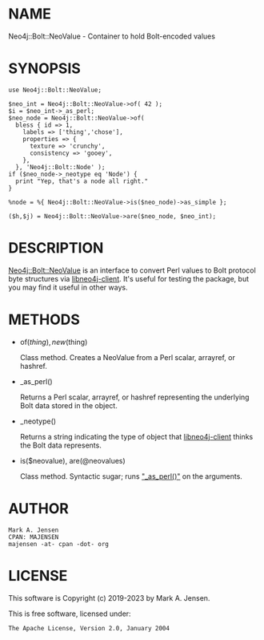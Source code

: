 # NAME

Neo4j::Bolt::NeoValue - Container to hold Bolt-encoded values

# SYNOPSIS

    use Neo4j::Bolt::NeoValue;
    
    $neo_int = Neo4j::Bolt::NeoValue->of( 42 );
    $i = $neo_int->_as_perl;
    $neo_node = Neo4j::Bolt::NeoValue->of( 
      bless { id => 1,
        labels => ['thing','chose'],
        properties => {
          texture => 'crunchy',
          consistency => 'gooey',
        },
      }, 'Neo4j::Bolt::Node' );
    if ($neo_node->_neotype eq 'Node') {
      print "Yep, that's a node all right."
    }

    %node = %{ Neo4j::Bolt::NeoValue->is($neo_node)->as_simple };
    
    ($h,$j) = Neo4j::Bolt::NeoValue->are($neo_node, $neo_int);

# DESCRIPTION

[Neo4j::Bolt::NeoValue](/lib/Neo4j/Bolt/NeoValue.md) is an interface to convert Perl values to
Bolt protocol byte structures via
[libneo4j-client](https://github.com/cleishm/libneo4j-client). It's
useful for testing the package, but you may find it useful in other
ways.

# METHODS

- of($thing), new($thing)

    Class method. Creates a NeoValue from a Perl scalar, arrayref, or
    hashref.

- \_as\_perl()

    Returns a Perl scalar, arrayref, or hashref representing the underlying
    Bolt data stored in the object.

- \_neotype()

    Returns a string indicating the type of object that
    [libneo4j-client](https://github.com/cleishm/libneo4j-client) thinks
    the Bolt data represents.

- is($neovalue), are(@neovalues)

    Class method. Syntactic sugar; runs ["\_as\_perl()"](#_as_perl) on the arguments.

# AUTHOR

    Mark A. Jensen
    CPAN: MAJENSEN
    majensen -at- cpan -dot- org

# LICENSE

This software is Copyright (c) 2019-2023 by Mark A. Jensen.

This is free software, licensed under:

    The Apache License, Version 2.0, January 2004
